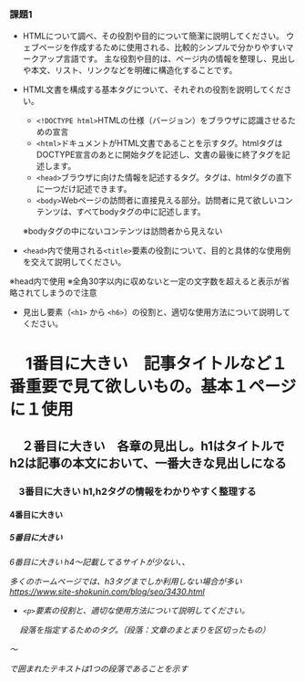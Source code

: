 ### 課題1

- HTMLについて調べ、その役割や目的について簡潔に説明してください。
ウェブページを作成するために使用される、比較的シンプルで分かりやすいマークアップ言語です。
主な役割や目的は、ページ内の情報を整理し、見出しや本文、リスト、リンクなどを明確に構造化することです。

- HTML文書を構成する基本タグについて、それぞれの役割を説明してください。
    - `<!DOCTYPE html>`HTMLの仕様（バージョン）をブラウザに認識させるための宣言
    - `<html>`ドキュメントがHTML文書であることを示すタグ。htmlタグはDOCTYPE宣言のあとに開始タグを記述し、文書の最後に終了タグを記述します。
    - `<head>`ブラウザに向けた情報を記述するタグ。<head>タグは、htmlタグの直下に一つだけ記述できます。
    - `<body>`Webページの訪問者に直接見える部分。訪問者に見て欲しいコンテンツは、すべてbodyタグの中に記述します。

    ※bodyタグの中にないコンテンツは訪問者から見えない

- `<head>`内で使用される`<title>`要素の役割について、目的と具体的な使用例を交えて説明してください。
<title>　
HTML文書のタイトルを示すタグ。
サイトのトップページで指定されるtitleはそのサイト名であるため、titleとして記述された内容はWebブラウザの上部タイトルバーや検索結果のタイトル、お気に入り（ブックマーク）に入れた時のタイトルとしても表示される

<head>
<title>はじめてのHTML！</title>
</head>

※head内で使用
※全角30字以内に収めないと一定の文字数を超えると表示が省略されてしまうので注意

- 見出し要素（`<h1>` から `<h6>`）の役割と、適切な使用方法について説明してください。

<h1>　1番目に大きい　記事タイトルなど１番重要で見て欲しいもの。基本１ページに１使用
<h2>　２番目に大きい　各章の見出し。h1はタイトルでh2は記事の本文において、一番大きな見出しになる
<h3>　3番目に大きい h1,h2タグの情報をわかりやすく整理する
<h4> 4番目に大きい　
<h5> 5番目に大きい
<h6> 6番目に大きい
h4〜記載してるサイトが少ない、、

多くのホームページでは、h3タグまでしか利用しない場合が多い
https://www.site-shokunin.com/blog/seo/3430.html

- `<p>`要素の役割と、適切な使用方法について説明してください。
<p>　
段落を指定するためのタグ。（段落：文章のまとまりを区切ったもの）
<p>～</p>で囲まれたテキストは1つの段落であることを示す
